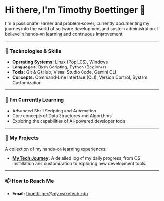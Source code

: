 # Hi there, I'm Timothy Boettinger 👋

I'm a passionate learner and problem-solver, currently documenting my journey into the world of software development and system administration. I believe in hands-on learning and continuous improvement.

---

### 🔧 Technologies & Skills

*   **Operating Systems:** Linux (Pop!_OS), Windows
*   **Languages:** Bash Scripting, Python (Beginner)
*   **Tools:** Git & GitHub, Visual Studio Code, Gemini CLI
*   **Concepts:** Command-Line Interface (CLI), Version Control, System Customization

---

### 🌱 I’m Currently Learning

*   Advanced Shell Scripting and Automation
*   Core concepts of Data Structures and Algorithms
*   Exploring the capabilities of AI-powered developer tools

---

### 🔭 My Projects

A collection of my hands-on learning experiences:

*   **[My Tech Journey](https://github.com/TimothyBoettinger/my-tech-journey):** A detailed log of my daily progress, from OS installation and customization to exploring new development tools.

---

### 📫 How to Reach Me

*   **Email:** [tboettinger@my.waketech.edu](mailto:tboettinger@my.waketech.edu)